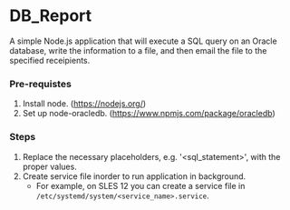 # DB_Report
A simple Node.js application that will execute a SQL query on an Oracle database, write the information to a file, and then email the file to the specified receipients.

### Pre-requistes
1. Install node. (https://nodejs.org/)
2. Set up node-oracledb. (https://www.npmjs.com/package/oracledb)

### Steps
1. Replace the necessary placeholders, e.g. '\<sql_statement\>', with the proper values.
2. Create service file inorder to run application in background.
   - For example, on SLES 12 you can create a service file in `/etc/systemd/system/<service_name>.service`.
